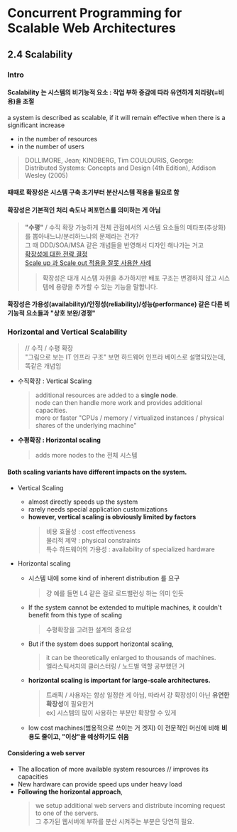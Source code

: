 # Concurrent Programming for Scalable Web Architectures  

## 2.4 Scalability  

### Intro  
#### Scalability 는 시스템의 비기능적 요소 : 작업 부하 증감에 따라 유연하게 처리량(=비용)을 조절  
a system is described as scalable, if it will remain effective when there is a significant increase
* in the number of resources  
* in the number of users  
> DOLLIMORE, Jean; KINDBERG, Tim COULOURIS, George:  
> Distributed Systems: Concepts and Design (4th Edition), Addison Wesley (2005)  

#### 때때로 확장성은 시스템 구축 초기부터 분산시스템 적용을 필요로 함  

#### 확장성은 기본적인 처리 속도나 퍼포먼스를 의미하는 게 아님  
> **"수평"** / 수직 확장 가능하게 전체 관점에서의 시스템 요소들의 메타포(추상화)를 뽑아내느냐/분리하느냐의 문제라는 건가?  
> 그 때 DDD/SOA/MSA 같은 개념들을 반영해서 디자인 해나가는 거고  
> [확장성에 대한 전략 결정](https://docs.oracle.com/cd/E19636-01/819-3452/aavfl/index.html)  
> [Scale up 과 Scale out 적용을 잘못 사용한 사례](https://idchowto.com/?p=29915)  
  >> 확장성은 대개 시스템 자원을 추가하지만 배포 구조는 변경하지 않고 시스템에 용량을 추가할 수 있는 기능을 말합니다.  

#### 확장성은 가용성(availability)/안정성(reliability)/성능(performance) 같은 다른 비기능적 요소들과 "상호 보완/경쟁"  

### Horizontal and Vertical Scalability  
> // 수직 / 수평 확장  
> "그림으로 보는 IT 인프라 구조" 보면 하드웨어 인프라 베이스로 설명되있는데, 똑같은 개념임    

* 수직확장 : Vertical Scaling  
  > additional resources are added to a **single node**.  
  > node can then handle more work and provides additional capacities.  
  > more or faster "CPUs / memory / virtualized instances / physical shares of the underlying machine"  
  
* **수평확장 : Horizontal scaling**
  > adds more nodes to the 전체 시스템  
  
#### Both scaling variants have different impacts on the system.  
* Vertical Scaling  
  * almost directly speeds up the system  
  * rarely needs special application customizations  
  * **however, vertical scaling is obviously limited by factors**  
    > 비용 효율성 : cost effectiveness  
    > 물리적 제약 : physical constraints  
    > 특수 하드웨어의 가용성 : availability of specialized hardware  
    
* Horizontal scaling  
  * 시스템 내에 some kind of inherent distribution 를 요구  
    > 걍 예를 들면 L4 같은 걸로 로드밸런싱 하는 의미 인듯  
  * If the system cannot be extended to multiple machines, it couldn't benefit from this type of scaling  
    > 수평확장을 고려한 설계의 중요성  
  * But if the system does support horizontal scaling,  
    > it can be theoretically enlarged to thousands of machines.  
    > 엘라스틱서치의 클러스터링 / 노드별 역할 공부했던 거  
  * **horizontal scaling is important for large-scale architectures.**  
    > 트래픽 / 사용자는 항상 일정한 게 아님, 따라서 걍 확장성이 아닌 **유연한 확장성**이 필요한거  
    > ex] 시스템의 많이 사용하는 부분만 확장할 수 있게  
  * low cost machines(범용적으로 쓰이는 거 겟지) 이 전문적인 머신에 비해 **비용도 줄이고, "이상"을 예상하기도 쉬움**  
  
#### Considering a web server  
* The allocation of more available system resources // improves its capacities  
* New hardware can provide speed ups under heavy load  
* **Following the horizontal approach**, 
  > we setup additional web servers and distribute incoming request to one of the servers.  
  > 그 추가된 웹서버에 부하를 분산 시켜주는 부분은 당연히 필요.  
